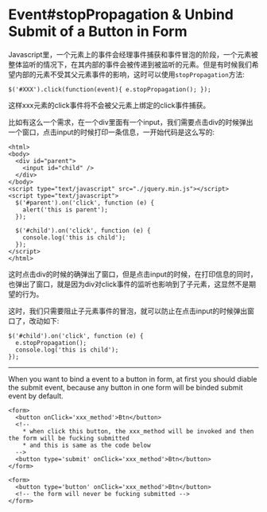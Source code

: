 # Event#stopPropagation & Unbind Submit of a Button in Form

Javascript里，一个元素上的事件会经理事件捕获和事件冒泡的阶段，一个元素被整体监听的情况下，在其内部的事件会被传递到被监听的元素。但是有时候我们希望内部的元素不受其父元素事件的影响，这时可以使用```stopPropagation```方法:

    $('#XXX').click(function(event){ e.stopPropagation(); });

这样xxx元素的click事件将不会被父元素上绑定的click事件捕获。

比如有这么一个需求，在一个div里面有一个input，我们需要点击div的时候弹出一个窗口，点击input的时候打印一条信息，一开始代码是这么写的:

    <html>
    <body>
      <div id="parent">
        <input id="child" />
      </div>
    </body>
    <script type="text/javascript" src="./jquery.min.js"></script>
    <script type="text/javascript">
      $('#parent').on('click', function (e) {
        alert('this is parent');
      });

      $('#child').on('click', function (e) {
        console.log('this is child');
      });
    </script>
    </html>

这时点击div的时候的确弹出了窗口，但是点击input的时候，在打印信息的同时，也弹出了窗口，就是因为div对click事件的监听也影响到了子元素，这显然不是期望的行为。

这时，我们只需要阻止子元素事件的冒泡，就可以防止在点击input的时候弹出窗口了，改动如下:

    $('#child').on('click', function (e) {
      e.stopPropagation();
      console.log('this is child');
    });

---

When you want to bind a event to a button in form, at first you should diable the submit event, because any button in one form will be binded submit event by default.

    <form>
      <button onClick='xxx_method'>Btn</button>
      <!-- 
        * when click this button, the xxx_method will be invoked and then the form will be fucking submitted
        * and this is same as the code below
      -->
      <button type='submit' onClick='xxx_method'>Btn</button>
    </form>
    
    <form>
      <button type='button' onClick='xxx_method'>Btn</button>
      <!-- the form will never be fucking submitted -->
    </form>
